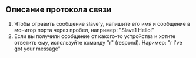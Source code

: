 ## Описание протокола связи
1. Чтобы отравить сообщение slave'y, напишите его имя и сообщение в монитор порта через пробел, например: "Slave1 Hello!"
2. Если вы получили сообщение от какого-то устройства и хотите ответить ему, используйте команду "r" (respond). Наример: "r I've got your message"
